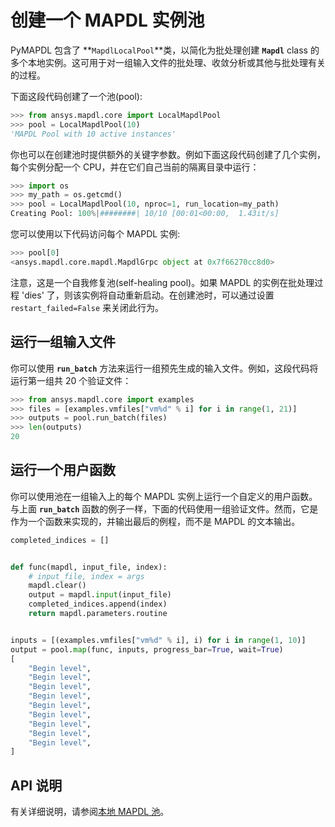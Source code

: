 # 创建一个 MAPDL 实例池
PyMAPDL 包含了 **`MapdlLocalPool`**类，以简化为批处理创建 **`Mapdl`** class 的多个本地实例。这可用于对一组输入文件的批处理、收敛分析或其他与批处理有关的过程。

下面这段代码创建了一个池(pool):

```python
>>> from ansys.mapdl.core import LocalMapdlPool
>>> pool = LocalMapdlPool(10)
'MAPDL Pool with 10 active instances'
```

你也可以在创建池时提供额外的关键字参数。例如下面这段代码创建了几个实例，每个实例分配一个 CPU，并在它们自己当前的隔离目录中运行：

```python
>>> import os
>>> my_path = os.getcmd()
>>> pool = LocalMapdlPool(10, nproc=1, run_location=my_path)
Creating Pool: 100%|########| 10/10 [00:01<00:00,  1.43it/s]
```

您可以使用以下代码访问每个 MAPDL 实例:

```python
>>> pool[0]
<ansys.mapdl.core.mapdl.MapdlGrpc object at 0x7f66270cc8d0>
```

注意，这是一个自我修复池(self-healing pool)。如果 MAPDL 的实例在批处理过程 'dies' 了，则该实例将自动重新启动。在创建池时，可以通过设置 `restart_failed=False` 来关闭此行为。

## 运行一组输入文件
你可以使用 **`run_batch`** 方法来运行一组预先生成的输入文件。例如，这段代码将运行第一组共 20 个验证文件：

```python
>>> from ansys.mapdl.core import examples
>>> files = [examples.vmfiles["vm%d" % i] for i in range(1, 21)]
>>> outputs = pool.run_batch(files)
>>> len(outputs)
20
```

## 运行一个用户函数
你可以使用池在一组输入上的每个 MAPDL 实例上运行一个自定义的用户函数。与上面 **`run_batch`** 函数的例子一样，下面的代码使用一组验证文件。然而，它是作为一个函数来实现的，并输出最后的例程，而不是 MAPDL 的文本输出。

```python
completed_indices = []


def func(mapdl, input_file, index):
    # input_file, index = args
    mapdl.clear()
    output = mapdl.input(input_file)
    completed_indices.append(index)
    return mapdl.parameters.routine


inputs = [(examples.vmfiles["vm%d" % i], i) for i in range(1, 10)]
output = pool.map(func, inputs, progress_bar=True, wait=True)
[
    "Begin level",
    "Begin level",
    "Begin level",
    "Begin level",
    "Begin level",
    "Begin level",
    "Begin level",
    "Begin level",
    "Begin level",
]
```

## API 说明
有关详细说明，请参阅[本地 MAPDL 池](https://mapdl.docs.pyansys.com/version/stable/api/pool.html#ref-pool-api)。

